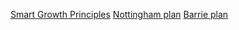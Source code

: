 [Smart Growth Principles](http://smartgrowth.org/smart-growth-principles/?nsukey=S7DyOx%2Fm7vfa%2B9TiynjC3vNRQENy3AhDyyUZ%2BB%2FQwTs5325WHlHllCFfdfDnJp0v00iAVsEMo5FYC7uuR6LGRXDl%2B920PyfuEWiFodrJMGUmvqaW1MQn03NwsGT6A2k49PfaBaNj2V%2BqIIGSwYRCuBvlRfUa8ueQwH6ETvebGHJSZ%2FRSpeEj4t6A6UW9wmhs)
[Nottingham plan](http://www.nottinghamcity.gov.uk/business-information-and-support/business-support-and-finance/the-nottingham-growth-plan/)
[Barrie plan](http://www.barrie.ca/doing%20business/planninganddevelopment/Pages/default.aspx)